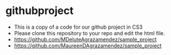 # githubproject
- This is a copy of a code for our github project in CS3
- Please clone this repository to your repo and edit the html file.
- https://github.com/MDeluteAgrazamendez/sample_project
- https://github.com/MaureenDAgrazamendez/sample_project
